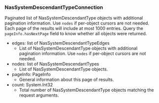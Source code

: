 ### NasSystemDescendantTypeConnection
Paginated list of NasSystemDescendantType objects with additional pagination information. Use `nodes` if per-object cursors are not needed. Each page of the results will include at most 1000 entries. Query the `pageInfo.hasNextPage` field to know whether all objects were returned.

- edges: list of NasSystemDescendantTypeEdges
  - List of NasSystemDescendantType objects with additional pagination information. Use `nodes` if per-object cursors are not needed.
- nodes: list of NasSystemDescendantTypes
  - List of NasSystemDescendantType objects.
- pageInfo: PageInfo
  - General information about this page of results.
- count: System.Int32
  - Total number of NasSystemDescendantType objects matching the request arguments.
